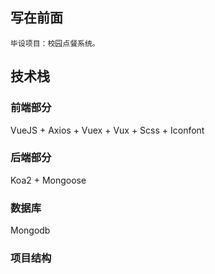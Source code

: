 ## 写在前面
    毕设项目：校园点餐系统。

## 技术栈

### 前端部分
VueJS + Axios + Vuex + Vux + Scss + Iconfont

### 后端部分
Koa2 + Mongoose

### 数据库
Mongodb

### 项目结构
